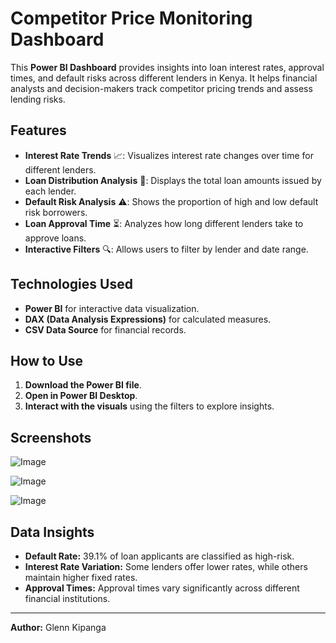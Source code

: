 
# Competitor Price Monitoring Dashboard

This **Power BI Dashboard** provides insights into loan interest rates, approval times, and default risks across different lenders in Kenya. It helps financial analysts and decision-makers track competitor pricing trends and assess lending risks.

## Features

- **Interest Rate Trends** 📈: Visualizes interest rate changes over time for different lenders.
- **Loan Distribution Analysis** 🏦: Displays the total loan amounts issued by each lender.
- **Default Risk Analysis** ⚠️: Shows the proportion of high and low default risk borrowers.
- **Loan Approval Time** ⏳: Analyzes how long different lenders take to approve loans.
- **Interactive Filters** 🔍: Allows users to filter by lender and date range.

## Technologies Used

- **Power BI** for interactive data visualization.
- **DAX (Data Analysis Expressions)** for calculated measures.
- **CSV Data Source** for financial records.

## How to Use

1. **Download the Power BI file**.
2. **Open in Power BI Desktop**.
3. **Interact with the visuals** using the filters to explore insights.

## Screenshots

![Image](https://github.com/user-attachments/assets/431344ca-e7d8-4ee9-ba08-5432a08e05c0)

![Image](https://github.com/user-attachments/assets/66131ad2-eadf-407a-8f9d-4ba56625c0cc)

![Image](https://github.com/user-attachments/assets/6ae11967-3a90-45e9-b495-b947227e28ae)

## Data Insights

- **Default Rate:** 39.1% of loan applicants are classified as high-risk.
- **Interest Rate Variation:** Some lenders offer lower rates, while others maintain higher fixed rates.
- **Approval Times:** Approval times vary significantly across different financial institutions.


---

**Author:** Glenn Kipanga  


